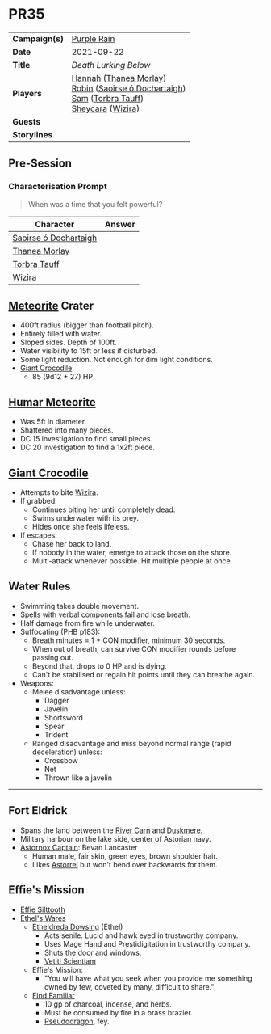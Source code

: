 # PR35

|||
| --- | --- |
| **Campaign(s)** | [Purple Rain](../campaigns/C1-purple-rain.md) | session.3
| **Date** | 2021-09-22 |
| **Title** | *Death Lurking Below* |
| **Players** | [Hannah](../players/hannah.md) ([Thanea Morlay](../characters/thanea-morlay.md))<br>[Robin](../players/robin.md) ([Saoirse ó Dochartaigh](../characters/saoirse-o-dochartaigh.md))<br>[Sam](../players/sam.md) ([Torbra Tauff](../characters/torbra-tauff.md))<br>[Sheycara](../players/sheycara.md) ([Wizira](../characters/wizira.md)) |
| **Guests** | |
| **Storylines** | |

## Pre-Session

### Characterisation Prompt

> When was a time that you felt powerful?

| Character | Answer |
| --- | --- |
| [Saoirse ó Dochartaigh](../characters/saoirse-o-dochartaigh.md) | | characterisation.1
| [Thanea Morlay](../characters/thanea-morlay.md) | |
| [Torbra Tauff](../characters/torbra-tauff.md) | |
| [Wizira](../characters/wizira.md) | |

## [Meteorite](../items/meteoric/meteorite.md) Crater

- 400ft radius (bigger than football pitch).
- Entirely filled with water.
- Sloped sides. Depth of 100ft.
- Water visibility to 15ft or less if disturbed.
- Some light reduction. Not enough for dim light conditions.
- [Giant Crocodile](https://www.dndbeyond.com/monsters/giant-crocodile)
  - 85 (9d12 + 27) HP

## [Humar Meteorite](../items/meteoric/meteorites/humar-meteorite.md)

- Was 5ft in diameter.
- Shattered into many pieces.
- DC 15 investigation to find small pieces.
- DC 20 investigation to find a 1x2ft piece.

## [Giant Crocodile](https://www.dndbeyond.com/monsters/giant-crocodile)

- Attempts to bite [Wizira](../characters/wizira.md).
- If grabbed:
  - Continues biting her until completely dead.
  - Swims underwater with its prey.
  - Hides once she feels lifeless.
- If escapes:
  - Chase her back to land.
  - If nobody in the water, emerge to attack those on the shore.
  - Multi-attack whenever possible. Hit multiple people at once.

## Water Rules

- Swimming takes double movement.
- Spells with verbal components fail and lose breath.
- Half damage from fire while underwater.
- Suffocating (PHB p183):
  - Breath minutes = 1 + CON modifier, minimum 30 seconds.
  - When out of breath, can survive CON modifier rounds before passing out.
  - Beyond that, drops to 0 HP and is dying.
  - Can't be stabilised or regain hit points until they can breathe again.
- Weapons:
  - Melee disadvantage unless:
    - Dagger
    - Javelin
    - Shortsword
    - Spear
    - Trident
  - Ranged disadvantage and miss beyond normal range (rapid deceleration) unless:
    - Crossbow
    - Net
    - Thrown like a javelin

---

## Fort Eldrick

- Spans the land between the [River Carn](../places/rivers-lakes/river-carn.md) and [Duskmere](../places/rivers-lakes/duskmere.md).
- Military harbour on the lake side, center of Astorian navy.
- [Astornox Captain](../organisations/astornox/ranks/astornox-captain.md): Bevan Lancaster
  - Human male, fair skin, green eyes, brown shoulder hair.
  - Likes [Astorrel](../organisations/astorrel/astorrel.md) but won't bend over backwards for them.

## Effie's Mission

- [Effie Silttooth](../characters/effie-silttooth.md)
- [Ethel's Wares](../places/buildings/shops/ethels-wares.md)
  - [Etheldreda Dowsing](../characters/etheldreda-dowsing.md) (Ethel)
    - Acts senile. Lucid and hawk eyed in trustworthy company.
    - Uses Mage Hand and Prestidigitation in trustworthy company.
    - Shuts the door and windows.
    - [Vetiti Scientiam](../organisations/vetiti-scientiam.md)
  - Effie's Mission:
    - "You will have what you seek when you provide me something owned by few, coveted by many, difficult to share."
  - [Find Familiar](https://www.dndbeyond.com/spells/find-familiar)
    - 10 gp of charcoal, incense, and herbs.
    - Must be consumed by fire in a brass brazier.
    - [Pseudodragon](https://www.dndbeyond.com/monsters/pseudodragon), fey.

